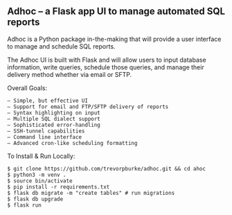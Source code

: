## Adhoc – a Flask app UI to manage automated SQL reports

Adhoc is a Python package in-the-making that will provide a user interface to manage and schedule SQL reports.

The Adhoc UI is built with Flask and will allow users to input database information, write queries, schedule those queries, and manage their delivery method whether via email or SFTP. 

Overall Goals: 

    – Simple, but effective UI
    – Support for email and FTP/SFTP delivery of reports
    – Syntax highlighting on input
    – Multiple SQL dialect support
    – Sophisticated error-handling
    – SSH-tunnel capabilities 
    – Command line interface 
    – Advanced cron-like scheduling formatting

To Install & Run Locally:

    $ git clone https://github.com/trevorpburke/adhoc.git && cd ahoc
    $ python3 -m venv .
    $ source bin/activate
    $ pip install -r requirements.txt
    $ flask db migrate -m "create tables" # run migrations
    $ flask db upgrade 
    $ flask run

